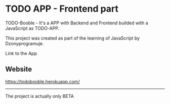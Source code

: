 # TODO APP - Frontend part
TODO-Booble - It's a APP with Backend and Frontend builded with a JavaScript as TODO-APP.

This project was created as part of the learning of JavaScript by Dzonyprogramuje.


Link to the App

## Website
https://todobooble.herokuapp.com/

_________________________________
The project is actually only BETA
